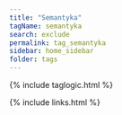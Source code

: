 ```yaml
---
title: "Semantyka"
tagName: semantyka
search: exclude
permalink: tag_semantyka
sidebar: home_sidebar
folder: tags
---
```

{% include taglogic.html %}

{% include links.html %}
